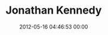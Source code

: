 ---
title: "Jonathan Kennedy"
date: 2012-05-16 04:46:53 00:00
permalink: /jonnywired
twitter: "jonnywired"
likes: [18,1424]
id: 51
gravatar: "http://www.gravatar.com/avatar/35023c23c3c547e00e3fe473c98eb177"
---
